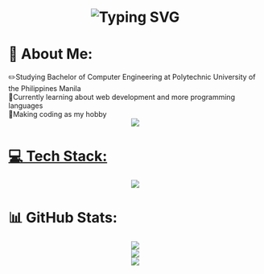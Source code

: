 <!--## Hi there 👋 -->
<h1 align="center">
  <img src="https://readme-typing-svg.herokuapp.com?font=Fira+Code&size=23&pause=1000&color=00B8F7&center=true&width=800&height=60&lines=Hi!+%F0%9F%91%8B+I+am+Felmyr!;Aspiring+Full+Stack+and+Software+Engineer+%E2%AD%90" alt="Typing SVG" />
</h1>

# 💫 About Me:
<div align="left">
  ✏️Studying Bachelor of Computer Engineering at Polytechnic University of the Philippines Manila<br>
  💭Currently learning about web development and more programming languages<br>
  🌱Making coding as my hobby<br>
</div>

<div align="center">
  <a href="https://www.linkedin.com/in/felmyr-gamboa-3b025b330/">
    <img src="https://img.shields.io/badge/LinkedIn-0077B5?style=for-the-badge&logo=linkedin&logoColor=white">
</div>

# 💻 Tech Stack:
<p align="center">
  <a href="https://skillicons.dev">
    <img src="https://skillicons.dev/icons?i=html,css,js,py,mysql,git" />
  </a>
</p>

# 📊 GitHub Stats:
<p align="center">
  <img src="https://github-readme-stats.vercel.app/api?username=FelmyrGamboa&theme=dark&hide_border=false&include_all_commits=false&count_private=false"><br>
  <img src="https://github-readme-streak-stats.herokuapp.com/?user=FelmyrGamboa&theme=dark&hide_border=false"><br>
  <img src="https://github-readme-stats.vercel.app/api/top-langs/?username=FelmyrGamboa&theme=dark&hide_border=false&include_all_commits=false&count_private=false&layout=compact"><br>
</p>

<!--<h3 align="center">Web Development</h3>
<p align="center">
  <a href="https://skillicons.dev">
    <img src="https://skillicons.dev/icons?i=html,css,js,py,mysql,git" />
  </a>
</p> scratch-->

<!--![HTML5](https://img.shields.io/badge/html5-%23E34F26.svg?style=for-the-badge&logo=html5&logoColor=white) ![JavaScript](https://img.shields.io/badge/javascript-%23323330.svg?style=for-the-badge&logo=javascript&logoColor=%23F7DF1E) ![Python](https://img.shields.io/badge/python-3670A0?style=for-the-badge&logo=python&logoColor=ffdd54) ![CSS3](https://img.shields.io/badge/css3-%231572B6.svg?style=for-the-badge&logo=css3&logoColor=white) ![MySQL](https://img.shields.io/badge/mysql-4479A1.svg?style=for-the-badge&logo=mysql&logoColor=white) ![Git](https://img.shields.io/badge/git-%23F05033.svg?style=for-the-badge&logo=git&logoColor=white)-->

<!---
[![](https://visitcount.itsvg.in/api?id=FelmyrGamboa&icon=1&color=1)](https://visitcount.itsvg.in)-->

